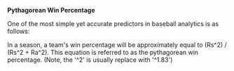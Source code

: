 **Pythagorean Win Percentage**

One of the most simple yet accurate predictors in baseball analytics is as follows:

In a season, a team's win percentage will be approximately equal to (Rs^2) / (Rs^2 + Ra^2). This equation is referred to as the pythagorean win percentage. (Note, the '^2' is usually replace with '^1.83')

